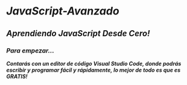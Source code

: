 # **_JavaScript-Avanzado_**

## **_Aprendiendo JavaScript Desde Cero!_**

### **_Para empezar..._**

**_Contarás con un editor de código Visual Studio Code, donde podrás escribir y programar fácil y rápidamente, lo mejor de todo es que es GRATIS!_**
